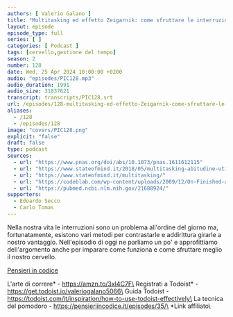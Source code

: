 ```yaml
---
authors: [ Valerio Galano ]
title: "Multitasking ed effetto Zeigarnik: come sfruttare le interruzioni a proprio vantaggio"
layout: episode
episode_type: full
series: [ ]
categories: [ Podcast ]
tags: [cervello,gestione del tempo]
season: 2
number: 128
date: Wed, 25 Apr 2024 10:00:00 +0200
audio: "episodes/PIC128.mp3"
audio_duration: 1991
audio_size: 31837621
transcript: transcripts/PIC128.srt
url: /episodes/128-multitasking-ed-effetto-Zeigarnik-come-sfruttare-le-interruzioni-a-proprio-vantaggio
aliases:
  - /128
  - /episodes/128
image: "covers/PIC128.png"
explicit: "false"
draft: false
type: podcast
sources:
  - url: "https://www.pnas.org/doi/abs/10.1073/pnas.1611612115"
  - url: "https://www.stateofmind.it/2018/05/multitasking-abitudine-utile/"
  - url: "https://www.stateofmind.it/multitasking/"
  - url: "https://codeblab.com/wp-content/uploads/2009/12/On-Finished-and-Unfinished-Tasks.pdf"
  - url: "https://pubmed.ncbi.nlm.nih.gov/21688924/"
supporters:
  - Edoardo Secco
  - Carlo Tomas
---
```


Nella nostra vita le interruzioni sono un problema all'ordine del giorno ma, fortunatamente, esistono vari metodi per contrastarle e addirittura girarle a nostro vantaggio. Nell'episodio di oggi ne parliamo un po' e approfittiamo dell'argomento anche per imparare come funziona e come sfruttare meglio il nostro cervello.

[Pensieri in codice](https://pensieriincodice.it/128)

L'arte di correre* - https://amzn.to/3xI4C7F\
Registrati a Todoist* - https://get.todoist.io/valeriogalano5066\
Guida Todoist - https://todoist.com/it/inspiration/how-to-use-todoist-effectively\
La tecnica del pomodoro - https://pensieriincodice.it/episodes/35/\
*Link affiliato\